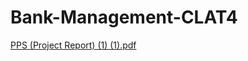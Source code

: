 # Bank-Management-CLAT4
[PPS (Project Report) (1) (1).pdf](https://github.com/Rahulrayy/Bank-Management-CLAT4/files/8986244/PPS.Project.Report.1.1.pdf)
